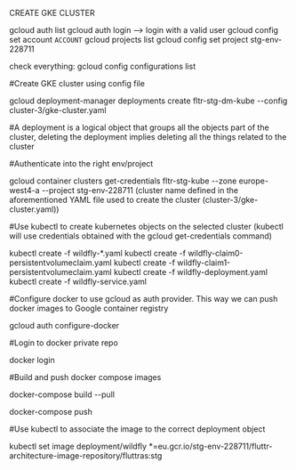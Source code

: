 CREATE GKE CLUSTER


gcloud auth list 
gcloud auth login --> login with a valid user 
gcloud config set account `ACCOUNT`
gcloud projects list
gcloud config set project stg-env-228711

check everything: gcloud config configurations list


#Create GKE cluster using config file

gcloud deployment-manager deployments create fltr-stg-dm-kube --config cluster-3/gke-cluster.yaml

#A deployment is a logical object that groups all the objects part of the cluster, deleting the deployment implies deleting all the things related to the cluster

#Authenticate into the right env/project

gcloud container clusters get-credentials fltr-stg-kube --zone europe-west4-a --project stg-env-228711 (cluster name defined in the aforementioned YAML file used to create the cluster (cluster-3/gke-cluster.yaml))


#Use kubectl to create kubernetes objects on the selected cluster (kubectl will use credentials obtained with the gcloud get-credentials command)

kubectl create -f wildfly-*.yaml
kubectl create -f wildfly-claim0-persistentvolumeclaim.yaml
kubectl create -f wildfly-claim1-persistentvolumeclaim.yaml
kubectl create -f wildfly-deployment.yaml
kubectl create -f wildfly-service.yaml

#Configure docker to use gcloud as auth provider. This way we can push docker images to Google container registry

gcloud auth configure-docker

#Login to docker private repo

docker login

#Build and push docker compose images

docker-compose build --pull

docker-compose push

#Use kubectl to associate the image to the correct deployment object

kubectl set image deployment/wildfly *=eu.gcr.io/stg-env-228711/fluttr-architecture-image-repository/fluttras:stg